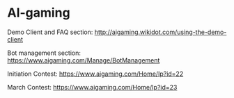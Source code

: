 # AI-gaming

Demo Client and FAQ section:
http://aigaming.wikidot.com/using-the-demo-client

Bot management section:
https://www.aigaming.com/Manage/BotManagement


Initiation Contest:
https://www.aigaming.com/Home/Ip?id=22

March Contest:
https://www.aigaming.com/Home/Ip?id=23

